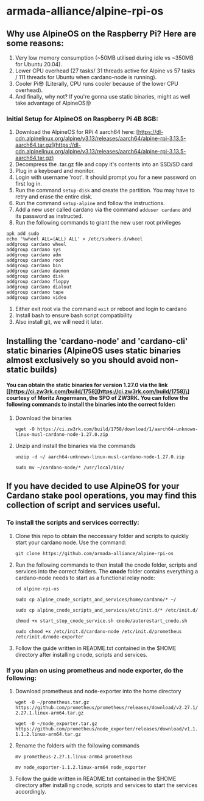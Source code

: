 # armada-alliance/alpine-rpi-os

## Why use AlpineOS on the Raspberry Pi? Here are some reasons:

1. Very low memory consumption \(~50MB utilised during idle vs ~350MB for Ubuntu 20.04\).
2. Lower CPU overhead \(27 tasks/ 31 threads active for Alpine vs 57 tasks / 111 threads for Ubuntu when cardano-node is running\).
3. Cooler Pi😎 \(Literally, CPU runs cooler because of the lower CPU overhead\).
4. And finally, why not? If you're gonna use static binaries, might as well take advantage of AlpineOS😜

### Initial Setup for AlpineOS on Raspberry Pi 4B 8GB:

1. Download the AlpineOS for RPi 4 aarch64 here: [https://dl-cdn.alpinelinux.org/alpine/v3.13/releases/aarch64/alpine-rpi-3.13.5-aarch64.tar.gz](https://dl-cdn.alpinelinux.org/alpine/v3.13/releases/aarch64/alpine-rpi-3.13.5-aarch64.tar.gz)
2. Decompress the .tar.gz file and copy it's contents into an SSD/SD card
3. Plug in a keyboard and monitor.
4. Login with username 'root'. It should prompt you for a new password on first log in.
5. Run the command `setup-disk` and create the partition. You may have to retry and erase the entire disk.
6. Run the command `setup-alpine` and follow the instructions.
7. Add a new user called cardano via the command `adduser cardano` and its password as instructed.
8. Run the following commands to grant the new user root privileges

```text
apk add sudo
echo '%wheel ALL=(ALL) ALL' > /etc/sudoers.d/wheel
addgroup cardano wheel
addgroup cardano sys
addgroup cardano adm
addgroup cardano root
addgroup cardano bin
addgroup cardano daemon
addgroup cardano disk
addgroup cardano floppy
addgroup cardano dialout
addgroup cardano tape
addgroup cardano video
```

1. Either exit root via the command `exit` or reboot and login to cardano
2. Install bash to ensure bash script compatibility
3. Also install git, we will need it later.

## Installing the 'cardano-node' and 'cardano-cli' static binaries \(AlpineOS uses static binaries almost exclusively so you should avoid non-static builds\)

#### You can obtain the static binaries for version 1.27.0 via the link \[[https://ci.zw3rk.com/build/1758](https://ci.zw3rk.com/build/1758)\] courtesy of Moritz Angermann, the SPO of ZW3RK. You can follow the following commands to install the binaries into the correct folder:

1. Download the binaries

   ```text
   wget -O https://ci.zw3rk.com/build/1758/download/1/aarch64-unknown-linux-musl-cardano-node-1.27.0.zip
   ```

2. Unzip and install the binaries via the commands

   ```text
   unzip -d ~/ aarch64-unknown-linux-musl-cardano-node-1.27.0.zip

   sudo mv ~/cardano-node/* /usr/local/bin/
   ```

## If you have decided to use AlpineOS for your Cardano stake pool operations, you may find this collection of script and services useful.

### To install the scripts and services correctly:

1. Clone this repo to obtain the neccessary folder and scripts to quickly start your cardano node. Use the command:

   ```text
   git clone https://github.com/armada-alliance/alpine-rpi-os
   ```

2. Run the following commands to then install the cnode folder, scripts and services into the correct folders. The **cnode** folder contains everything a cardano-node needs to start as a functional relay node:

   ```text
   cd alpine-rpi-os

   sudo cp alpine_cnode_scripts_and_services/home/cardano/* ~/
   ```

   ```text
   sudo cp alpine_cnode_scripts_and_services/etc/init.d/* /etc/init.d/
   ```

   ```text
   chmod +x start_stop_cnode_service.sh cnode/autorestart_cnode.sh
   ```

   ```text
   sudo chmod +x /etc/init.d/cardano-node /etc/init.d/prometheus /etc/init.d/node-exporter
   ```

3. Follow the guide written in README.txt contained in the $HOME directory after installing cnode, scripts and services.

### If you plan on using prometheus and node exporter, do the following:

1. Download prometheus and node-exporter into the home directory

   ```text
   wget -O ~/prometheus.tar.gz https://github.com/prometheus/prometheus/releases/download/v2.27.1/prometheus-2.27.1.linux-arm64.tar.gz
   ```

   ```text
   wget -O ~/node_exporter.tar.gz https://github.com/prometheus/node_exporter/releases/download/v1.1.2/node_exporter-1.1.2.linux-arm64.tar.gz
   ```

2. Rename the folders with the following commands

   ```text
   mv prometheus-2.27.1.linux-arm64 prometheus
   ```

   ```text
   mv node_exporter-1.1.2.linux-arm64 node_exporter
   ```

3. Follow the guide written in README.txt contained in the $HOME directory after installing cnode, scripts and services to start the services accordingly.

